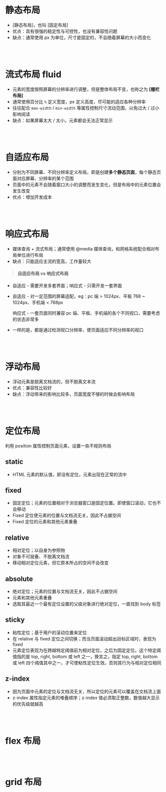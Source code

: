 # 静态布局

- [静态布局]，也叫 [固定布局]
- 优点：具有很强的稳定性与可控性，也没有兼容性问题
- 缺点：通常使用 px 为单位，尺寸是固定的，不会随着屏幕的大小而变化

<br><br>

# 流式布局 fluid

- 元素的宽度按照屏幕的分辨率进行调整，但是整体布局不变，也称之为 **[栅栏布局]**
- 通常使用百分比 `%` 定义宽度，px 定义高度，尽可能的适应各种分辨率
- 往往配合 `max-width` / `min-width` 等属性控制尺寸流动范围，以免过大 / 过小影响阅读
- 缺点：如果屏幕太大 / 太小，元素都会无法正常显示

<br><br>

# 自适应布局

- 分别为不同屏幕、不同分辨率定义布局，即是创建**多个静态页面**，每个静态页面对应屏幕、分辨率的某个范围
- 页面中的元素不会随着窗口大小的调整而发生变化，但是布局中的元素位置会发生改变
- 优点：增加开发成本

<br><br>

# 响应式布局

- 媒体查询 + 流式布局；通常使用 @media 媒体查询，和网格系统配合相对布局单位进行布局
- 缺点：只能适应主流的宽高，工作量较大

> #### 自适应布局 vs 响应式布局

- 自适应 - 需要开发多套界面；响应式 - 只需开发一套界面

- 自适应 - 对一定范围的屏幕适配，eg：pc 端 > 1024px、平板 768 ~ 1024px、手机端 < 768px

  响应式 - 一套页面同时兼容 pc 端、平板、手机端的各个不同视口，需要考虑的状态非常多

- 一样的是，都是通过检测视口分辨率，使页面适应不同分辨率的视口

<br><br>

# 浮动布局

- 浮动元素是脱离文档流的，但不脱离文本流
- 优点：兼容性比较好
- 缺点：浮动带来的影响比较多，页面宽度不够的时候会影响布局

<br><br>

# 定位布局

利用 position 属性控制页面元素，设置一些不规则布局

## static

- HTML 元素的默认值，即没有定位，元素出现在正常的流中

## fixed

- 固定定位；元素的位置相对于浏览器窗口是固定位置。即使窗口滚动，它也不会移动
- Fixed 定位使元素的位置与文档流无关，因此不占据空间
- Fixed 定位的元素和其他元素重叠

## relative

- 相对定位；以自身为参照物
- 对象不可层叠、不脱离文档流
- 移动相对定位元素，但它原本所占的空间不会改变

## absolute

- 绝对定位；元素的位置与文档流无关，因此不占据空间
- 元素和其他元素重叠
- 选取其最近一个最有定位设置的父级对象进行绝对定位，一直找到 body 标签

## sticky

- 粘性定位；基于用户的滚动位置来定位
- 在 relative 与 fixed 定位之间切换；而当页面滚动超出目标区域时，表现为 fixed
- 元素定位表现为在跨越特定阈值前为相对定位，之后为固定定位。这个特定阈值指的是 top, right, bottom 或 left 之一，换言之，指定 top, right, bottom 或 left 四个阈值其中之一，才可使粘性定位生效。否则其行为与相对定位相同

## z-index

- 因为页面中元素的定位与文档流无关，所以定位的元素可以覆盖在文档流上面
- z-index 属性指定元素的堆叠顺序；z-index 值必须取正整数，数值越大显示的优先级就越高

<br><br>

# flex 布局

<br><br>

# grid 布局

<br><br>